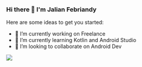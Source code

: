 ### Hi there 👋 I'm Jalian Febriandy

Here are some ideas to get you started:

- 🔭 I’m currently working on Freelance
- 🌱 I’m currently learning Kotlin and Android Studio
- 👯 I’m looking to collaborate on Android Dev

<img src="https://github-readme-stats.vercel.app/api?username=jlianf&&show_icons=true&title_color=ffffff&icon_color=bb2acf&text_color=daf7dc&bg_color=151515">
